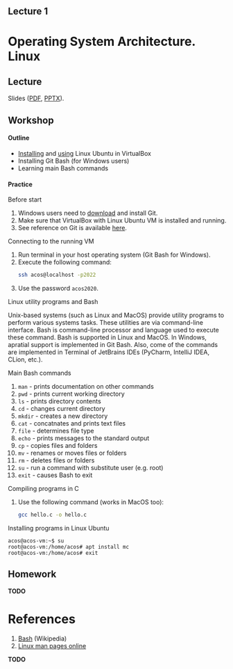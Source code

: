 Lecture 1
---

# Operating System Architecture. Linux

## Lecture

Slides ([PDF](OS_Lecture_01.pdf), [PPTX](OS_Lecture_01.pptx)).

## Workshop

#### Outline

* [Installing](../../software/ubuntu_install.md) and [using]((../../software/ubuntu.md)) Linux Ubuntu in VirtualBox
* Installing Git Bash (for Windows users)
* Learning main Bash commands

#### Practice

Before start

1. Windows users need to [download](https://git-scm.com/downloads) and install Git.
1. Make sure that VirtualBox with Linux Ubuntu VM is installed and running.
1. See reference on Git is available [here](https://git-scm.com/book/en/v2).

Connecting to the running VM

1. Run terminal in your host operating system (Git Bash for Windows).
1. Execute the following command:
   ```bash
   ssh acos@localhost -p2022
   ```
1. Use the password `acos2020`.

Linux utility programs and Bash

Unix-based systems (such as Linux and MacOS) provide utility programs to perform various systems tasks.
These utilities are via command-line interface.
Bash is command-line processor and language used to execute these command. 
Bash is supported in Linux and MacOS. In Windows, apratial support is implemented in Git Bash. 
Also, come of the commands are implemented in Terminal of JetBrains IDEs (PyCharm, IntelliJ IDEA, CLion, etc.).

Main Bash commands

1. `man` - prints documentation on other commands
1. `pwd` - prints current working directory
1. `ls` - prints directory contents
1. `cd` - changes current directory
1. `mkdir` - creates a new directory
1. `cat` - concatnates and prints text files
1. `file` - determines file type
1. `echo` - prints messages to the standard output
1. `cp` - copies files and folders
1. `mv` - renames or moves files or folders
1. `rm` - deletes files or folders
1. `su` - run a command with substitute user (e.g. root)
1. `exit` - causes Bash to exit

Compiling programs in C

1. Use the following command (works in MacOS too):
   ```bash
   gcc hello.c -o hello.c
   ```

Installing programs in Linux Ubuntu

   ```
   acos@acos-vm:~$ su
   root@acos-vm:/home/acos# apt install mc
   root@acos-vm:/home/acos# exit
   ```

## Homework

__TODO__

# References

1. [Bash](https://en.wikipedia.org/wiki/Bash_%28Unix_shell%29) (Wikipedia)
1. [Linux man pages online](https://man7.org/linux/man-pages/index.html)

__TODO__
